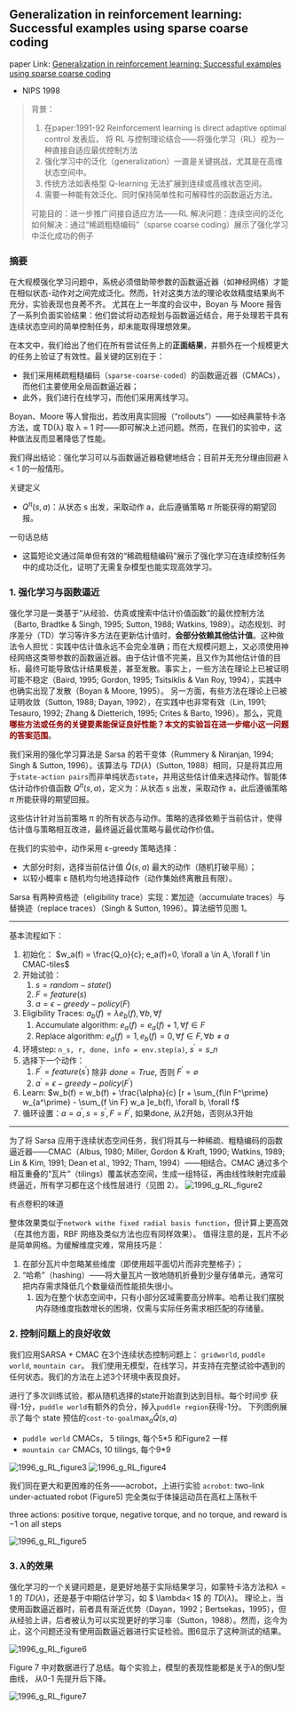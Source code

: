 ## Generalization in reinforcement learning: Successful examples using sparse coarse coding

paper Link: [Generalization in reinforcement learning: Successful examples using sparse coarse coding](http://www.incompleteideas.net/papers/sutton-96.pdf)
- NIPS 1998

> 背景：
>   1. 在paper:1991-92 Reinforcement learning is direct adaptive optimal control 发表后， 将 RL 与控制理论结合——将强化学习（RL）视为一种直接自适应最优控制方法
>   2. 强化学习中的泛化（generalization）一直是关键挑战，尤其是在高维状态空间中。
>   3. 传统方法如表格型 Q-learning 无法扩展到连续或高维状态空间。
>   4. 需要一种能有效泛化、同时保持简单性和可解释性的函数逼近方法。
> 
> 可能目的：进一步推广间接自适应方法——RL
> 解决问题：连续空间的泛化
> 如何解决：通过“稀疏粗糙编码”（sparse coarse coding）展示了强化学习中泛化成功的例子

### 摘要

在大规模强化学习问题中，系统必须借助带参数的函数逼近器（如神经网络）才能在相似状态-动作对之间完成泛化。然而，针对这类方法的理论收敛精度结果尚不充分，实验表现也良莠不齐。
尤其在上一年度的会议中，Boyan 与 Moore 报告了一系列负面实验结果：他们尝试将动态规划与函数逼近结合，用于处理若干具有连续状态空间的简单控制任务，却未能取得理想效果。

在本文中，我们给出了他们在所有尝试任务上的**正面结果**，并额外在一个规模更大的任务上验证了有效性。最关键的区别在于：
- 我们采用稀疏粗糙编码（`sparse-coarse-coded`）的函数逼近器（CMACs），而他们主要使用全局函数逼近器；
- 此外，我们进行在线学习，而他们采用离线学习。

Boyan、Moore 等人曾指出，若改用真实回报（“rollouts”）——如经典蒙特卡洛方法，或 TD(λ) 取 λ = 1 时——即可解决上述问题。然而，在我们的实验中，这种做法反而显著降低了性能。

我们得出结论：强化学习可以与函数逼近器稳健地结合；目前并无充分理由回避 λ < 1 的一般情形。

关键定义 
- $Q^\pi(s,a)$：从状态 s 出发，采取动作 a，此后遵循策略 $\pi$ 所能获得的期望回报。
  
一句话总结
- 这篇短论文通过简单但有效的“稀疏粗糙编码”展示了强化学习在连续控制任务中的成功泛化，证明了无需复杂模型也能实现高效学习。

### 1. 强化学习与函数逼近

强化学习是一类基于“从经验、仿真或搜索中估计价值函数”的最优控制方法（Barto, Bradtke & Singh, 1995; Sutton, 1988; Watkins, 1989）。动态规划、时序差分（TD）学习等许多方法在更新估计值时，**会部分依赖其他估计值**。这种做法令人担忧：实践中估计值永远不会完全准确；而在大规模问题上，又必须使用神经网络这类带参数的函数逼近器。由于估计值不完美，且又作为其他估计值的目标，最终可能导致估计结果极差，甚至发散。事实上，一些方法在理论上已被证明可能不稳定（Baird, 1995; Gordon, 1995; Tsitsiklis & Van Roy, 1994），实践中也确实出现了发散（Boyan & Moore, 1995）。
另一方面，有些方法在理论上已被证明收敛（Sutton, 1988; Dayan, 1992），在实践中也非常有效（Lin, 1991; Tesauro, 1992; Zhang & Dietterich, 1995; Crites & Barto, 1996）。那么，究竟<b><font color=darkred>哪些方法或任务的关键要素能保证良好性能？本文的实验旨在进一步缩小这一问题的答案范围</font></b>。

我们采用的强化学习算法是 Sarsa 的若干变体（Rummery & Niranjan, 1994; Singh & Sutton, 1996）。该算法与 $TD(\lambda)$（Sutton, 1988）相同，只是将其应用于`state-action pairs`而非单纯状态`state`，并用这些估计值来选择动作。智能体估计动作价值函数 $Q^\pi(s,a)$，定义为：从状态 s 出发，采取动作 a，此后遵循策略 $\pi$ 所能获得的期望回报。

这些估计针对当前策略 π 的所有状态与动作。策略的选择依赖于当前估计，使得估计值与策略相互改进，最终逼近最优策略与最优动作价值。

在我们的实验中，动作采用 ε-greedy 策略选择：
- 大部分时刻，选择当前估计值 $\hat{Q}(s,a)$ 最大的动作（随机打破平局）；
- 以较小概率 ε 随机均匀地选择动作（动作集始终离散且有限）。

Sarsa 有两种资格迹（eligibility trace）实现：累加迹（accumulate traces）与替换迹（replace traces）（Singh & Sutton, 1996）。算法细节见图 1。

------------------------------------
基本流程如下：
1. 初始化： $w_a(f) = \frac{Q_o}{c}; e_a(f)=0, \forall a \in A, \forall f \in CMAC-tiles$
2. 开始试验：
   1. $s=random-state()$
   2. $F=feature(s)$
   3. $a = \epsilon - greedy -policy(F)$
3. Eligibility Traces:  $a_b(f) = \lambda e_b(f), \forall b, \forall f$
   1. Accumulate algorithm: $e_a(f) = e_a(f) + 1, \forall f \in F$
   2. Replace algorithm: $e_a(f)=1, e_b(f)=0, \forall f \in F, \forall b \neq a$
4. 环境step: `n_s, r, done, info = env.step(a)`, $s^\prime= s\_n$
5. 选择下一个动作：
   1. $F^\prime = feature(s^\prime)$ 除非 $done=True$, 否则 $F^\prime = \varnothing$
   2. $a^\prime = \epsilon - greedy -policy(F^\prime)$
6. Learn: $w_b(f) = w_b(f) + \frac{\alpha}{c} [r + \sum_{f\in F^\prime} w_{a^\prime} - \sum_{f \in F} w_a ]e_b(f), \forall b, \forall f$
7. 循环设置：$a=a^\prime, s=s^\prime, F=F^\prime$, 如果done, 从2开始，否则从3开始
------------------------------------


为了将 Sarsa 应用于连续状态空间任务，我们将其与一种稀疏、粗糙编码的函数逼近器——CMAC（Albus, 1980; Miller, Gordon & Kraft, 1990; Watkins, 1989; Lin & Kim, 1991; Dean et al., 1992; Tham, 1994）——相结合。CMAC 通过多个相互重叠的“瓦片”（tilings）覆盖状态空间，生成一组特征，再由线性映射完成最终逼近，所有学习都在这个线性层进行（见图 2）。
![1996_g_RL_figure2](../../pic/1996_g_RL_figure2.png)

有点卷积的味道

整体效果类似于`network withe fixed radial basis function`，但计算上更高效（在其他方面，RBF 网络及类似方法也应有同样效果）。
值得注意的是，瓦片不必是简单网格。为缓解维度灾难，常用技巧是：
1. 在部分瓦片中忽略某些维度（即使用超平面切片而非完整格子）；
2. “哈希”（hashing）——将大量瓦片一致地随机折叠到少量存储单元，通常可把内存需求降低几个数量级而性能损失很小。
   1. 因为在整个状态空间中，只有小部分区域需要高分辨率。哈希让我们摆脱内存随维度指数增长的困境，仅需与实际任务需求相匹配的存储量。

### 2. 控制问题上的良好收敛

我们应用SARSA + CMAC 在3个连续状态控制问题上： `gridworld`, `puddle world`,  `mountain car`。
我们使用无模型，在线学习，并支持在完整试验中遇到的任何状态。我们的方法在上述3个环境中表现良好。

进行了多次训练试验，都从随机选择的state开始直到达到目标。每个时间步 获得-1分，`puddle world`有额外的负分，掉入`puddle region`获得-1分。
下列图例展示了每个 state 预估的`cost-to-goal`$\max_a \hat{Q}(s, a)$
- `puddle world` CMACs， 5 tilings, 每个5*5 和Figure2 一样
- `mountain car` CMACs, 10 tilings, 每个9*9


![1996_g_RL_figure3](../../pic/1996_g_RL_figure3.png)
![1996_g_RL_figure4](../../pic/1996_g_RL_figure4.png)

我们同在更大和更困难的任务——acrobot，上进行实验
`acrobot`: two-link under-actuated robot (Figure5) 完全类似于体操运动员在高杠上荡秋千

three actions: positive torque, negative torque, and no torque, and reward is −1 on all steps

![1996_g_RL_figure5](../../pic/1996_g_RL_figure5.png)


### 3. $\lambda$的效果

强化学习的一个关键问题是，是更好地基于实际结果学习，如蒙特卡洛方法和$\lambda = 1$ 的 $TD(\lambda )$，还是基于中期估计学习，如 $ \lambda< 1$ 的 $TD(\lambda )$。
理论上，当使用函数逼近器时，前者具有渐近优势（Dayan，1992；Bertsekas，1995），但从经验上讲，后者被认为可以实现更好的学习率（Sutton，1988）。然而，迄今为止，这个问题还没有使用函数逼近器进行实证检验。图6显示了这种测试的结果。
 
![1996_g_RL_figure6](../../pic/1996_g_RL_figure6.png)


Figure 7 中对数据进行了总结。每个实验上，模型的表现性能都是关于$\lambda$的倒U型曲线， 从0-1 先提升后下降。

![1996_g_RL_figure7](../../pic/1996_g_RL_figure7.png)


